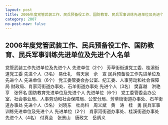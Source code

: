 ```yaml
---
layout: post
title: 2006年度党管武装工作、民兵预备役工作、国防教育、民兵军事训练先进单位及先进个人名单
category: 2007
no-post-nav: false
---
```


## 2006年度党管武装工作、民兵预备役工作、国防教育、民兵军事训练先进单位及先进个人名单


党管武装工作先进单位及先进个人
先进单位（2个）
芳草街街道党工委、桂溪街道党工委
先进个人（3名）
易仕礼　蒋天泉　佘　宣
民兵预备役工作先进单位及先进个人
先进单位（6个）
党工委管委会办公室、纪工委、人事劳动和社会保障局
财政局、肖家河街道办事处、石羊街道办事处
先进个人（3名）
樊喜越　洪艳亨　张怀名
国防教育先进单位及先进个人
先进单位（6个）
党工委管委会办公室、社会事业局、人事劳动和社会保障局、公安分局、芳草街街道办事处、石羊街道办事处
先进个人（5名）
刘晓东　杜尚科　周义斌　黄　涛　桂　勇
民兵军事训练先进单位及先进个人
先进单位（2个）
肖家河街道办事处、桂溪街道办事处
先进个人（4名）
付真会　张景山　唐政文　岳炳义
